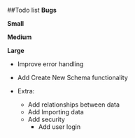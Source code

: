 ##Todo list
**Bugs**

**Small**

**Medium**

**Large**
* Improve error handling
* Add Create New Schema functionality

* Extra:
    * Add relationships between data
    * Add Importing data
    * Add security
        * Add user login
